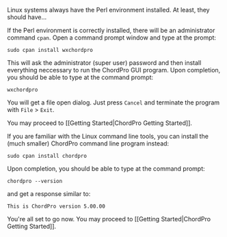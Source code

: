Linux systems always have the Perl environment installed. At least, they should have...

If the Perl environment is correctly installed, there will be an administrator command `cpan`. Open a command prompt window and type at the prompt:

`sudo cpan install wxchordpro`

This will ask the administrator (super user) password and then install everything neccessary to run the ChordPro GUI program. Upon completion, you should be able to type at the command prompt:

`wxchordpro`

You will get a file open dialog. Just press `Cancel` and terminate the program with `File` > `Exit`.

You may proceed to [[Getting Started|ChordPro Getting Started]].

If you are familiar with the Linux command line tools, you can install the (much smaller) ChordPro command line program instead:

`sudo cpan install chordpro`

Upon completion, you should be able to type at the command prompt:

`chordpro --version`

and get a response similar to:

`This is ChordPro version 5.00.00`

You're all set to go now. You may proceed to [[Getting Started|ChordPro Getting Started]].